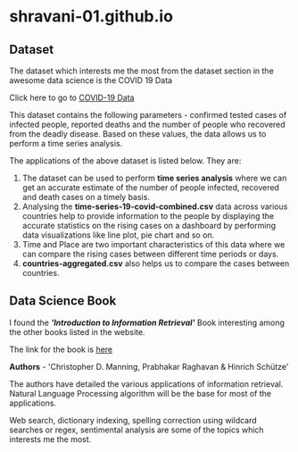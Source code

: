 # shravani-01.github.io
## Dataset
The dataset which interests me the most from the dataset section in the awesome data science is the COVID 19 Data

Click here to go to [COVID-19 Data](https://github.com/datasets/covid-19)

This dataset contains the following parameters - confirmed tested cases of infected people, reported deaths and the number of people who recovered from the deadly disease. Based on these values, the data allows us to perform a time series analysis.

The applications of the above dataset is listed below. They are:

1. The dataset can be used to perform **time series analysis** where we can get an accurate estimate of the number of people infected, recovered and death cases on a timely basis.
2. Analysing the **time-series-19-covid-combined.csv** data across various countries help to provide information to the people by displaying the accurate statistics on the rising cases on a dashboard by performing data visualizations like line plot, pie chart and so on.
3. Time and Place are two important characteristics of this data where we can compare the rising cases between different time periods or days.
4. **countries-aggregated.csv** also helps us to compare the cases between countries.

## Data Science Book

I found the ***'Introduction to Information Retrieval'*** Book interesting among the other books listed in the website.

The link for the book is [here](https://nlp.stanford.edu/IR-book/html/htmledition/irbook.html)

**Authors** -  'Christopher D. Manning, Prabhakar Raghavan & Hinrich Schütze'


The authors have detailed the various applications of information retrieval. Natural Language Processing algorithm will be the base for most of the applications.

Web search, dictionary indexing, spelling correction using wildcard searches or regex, sentimental analysis are some of the topics which interests me the most.  


